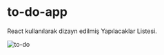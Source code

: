 # to-do-app
React kullanılarak dizayn edilmiş Yapılacaklar Listesi.

![to-do](https://user-images.githubusercontent.com/116227509/217063090-9abf285e-e496-481a-90e7-af117592493a.gif)
